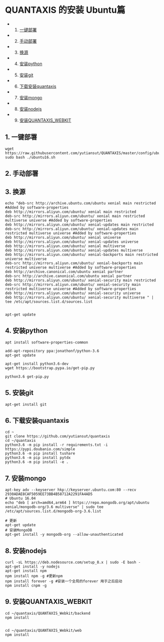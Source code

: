 # QUANTAXIS 的安装 Ubuntu篇
<!-- vscode-markdown-toc -->
* 1. [一键部署](#)
* 2. [手动部署](#-1)
* 3. [换源](#-1)
* 4. [安装python](#python)
* 5. [安装git](#git)
* 6. [下载安装quantaxis](#quantaxis)
* 7. [安装mongo](#mongo)
* 8. [安装nodejs](#nodejs)
* 9. [安装QUANTAXIS_WEBKIT](#QUANTAXIS_WEBKIT)

<!-- vscode-markdown-toc-config
	numbering=true
	autoSave=true
	/vscode-markdown-toc-config -->
<!-- /vscode-markdown-toc -->

##  1. <a name=''></a>一键部署

```
wget https://raw.githubusercontent.com/yutiansut/QUANTAXIS/master/config/ubuntu16.sh
sudo bash ./ubuntu16.sh
```

##  2. <a name='-1'></a>手动部署

##  3. <a name='-1'></a>换源
```
echo "deb-src http://archive.ubuntu.com/ubuntu xenial main restricted #Added by software-properties
deb http://mirrors.aliyun.com/ubuntu/ xenial main restricted
deb-src http://mirrors.aliyun.com/ubuntu/ xenial main restricted multiverse universe #Added by software-properties
deb http://mirrors.aliyun.com/ubuntu/ xenial-updates main restricted
deb-src http://mirrors.aliyun.com/ubuntu/ xenial-updates main restricted multiverse universe #Added by software-properties
deb http://mirrors.aliyun.com/ubuntu/ xenial universe
deb http://mirrors.aliyun.com/ubuntu/ xenial-updates universe
deb http://mirrors.aliyun.com/ubuntu/ xenial multiverse
deb http://mirrors.aliyun.com/ubuntu/ xenial-updates multiverse
deb http://mirrors.aliyun.com/ubuntu/ xenial-backports main restricted universe multiverse
deb-src http://mirrors.aliyun.com/ubuntu/ xenial-backports main restricted universe multiverse #Added by software-properties
deb http://archive.canonical.com/ubuntu xenial partner
deb-src http://archive.canonical.com/ubuntu xenial partner
deb http://mirrors.aliyun.com/ubuntu/ xenial-security main restricted
deb-src http://mirrors.aliyun.com/ubuntu/ xenial-security main restricted multiverse universe #Added by software-properties
deb http://mirrors.aliyun.com/ubuntu/ xenial-security universe
deb http://mirrors.aliyun.com/ubuntu/ xenial-security multiverse " | tee /etc/apt/sources.list.d/sources.list  


apt-get update
```
##  4. <a name='python'></a>安装python
```
apt install software-properties-common

add-apt-repository ppa:jonathonf/python-3.6
apt-get update

apt-get install python3.6-dev
wget https://bootstrap.pypa.io/get-pip.py

python3.6 get-pip.py
```

##  5. <a name='git'></a>安装git

```
apt-get install git
```

##  6. <a name='quantaxis'></a>下载安装quantaxis

```
cd ~
git clone https://github.com/yutiansut/quantaxis
cd ~/quantaxis
python3.6 -m pip install -r requirements.txt -i https://pypi.doubanio.com/simple
python3.6 -m pip install tushare
python3.6 -m pip install pytdx
python3.6 -m pip install -e .

```


##  7. <a name='mongo'></a>安装mongo
```
apt-key adv --keyserver hkp://keyserver.ubuntu.com:80 --recv 2930ADAE8CAF5059EE73BB4B58712A2291FA4AD5
# Ubuntu 16.04
echo "deb [ arch=amd64,arm64 ] https://repo.mongodb.org/apt/ubuntu xenial/mongodb-org/3.6 multiverse" | sudo tee /etc/apt/sources.list.d/mongodb-org-3.6.list

# 更新
apt-get update
# 安装MongoDB
apt-get install -y mongodb-org --allow-unauthenticated

```

##  8. <a name='nodejs'></a>安装nodejs

```
curl -sL https://deb.nodesource.com/setup_8.x | sudo -E bash -
apt-get install -y nodejs
apt-get install npm
npm install npm -g #更新npm
npm install forever -g #安装一个全局的forever 用于之后启动
npm install cnpm -g
```

##  9. <a name='QUANTAXIS_WEBKIT'></a>安装QUANTAXIS_WEBKIT

```
cd ~/quantaxis/QUANTAXIS_Webkit/backend
npm install


cd ~/quantaxis/QUANTAXIS_Webkit/web
npm install

```
